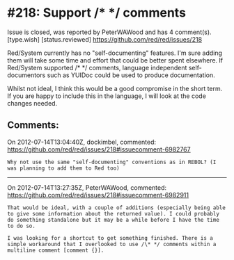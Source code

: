 
#218: Support /* */ comments
================================================================================
Issue is closed, was reported by PeterWAWood and has 4 comment(s).
[type.wish] [status.reviewed]
<https://github.com/red/red/issues/218>

Red/System currently has no "self-documenting" features. I'm sure adding them will take some time and effort that could be better spent elsewhere. If Red/System supported /\* */ comments, language independent self-documentors such as YUIDoc could be used to produce documentation.

Whilst not ideal, I think this would be a good compromise in the short term. If you are happy to include this in the language, I will look at the code changes needed.



Comments:
--------------------------------------------------------------------------------

On 2012-07-14T13:04:40Z, dockimbel, commented:
<https://github.com/red/red/issues/218#issuecomment-6982767>

    Why not use the same "self-documenting" conventions as in REBOL? (I was planning to add them to Red too)

--------------------------------------------------------------------------------

On 2012-07-14T13:27:35Z, PeterWAWood, commented:
<https://github.com/red/red/issues/218#issuecomment-6982911>

    That would be ideal, with a couple of additions (especially being able to give some information about the returned value). I could probably do something standalone but it may be a while before I have the time to do so.
    
    I was looking for a shortcut to get something finished. There is a simple workaround that I overlooked to use /\* */ comments within a multiline comment [comment {}].

